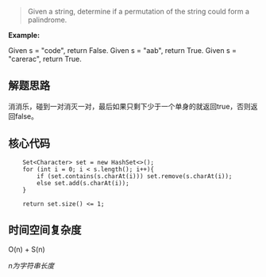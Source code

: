 > Given a string, determine if a permutation of the string could form a palindrome.
>

**Example:** 

Given s = "code", return False.
Given s = "aab", return True.
Given s = "carerac", return True.

## 解题思路

消消乐，碰到一对消灭一对，最后如果只剩下少于一个单身的就返回true，否则返回false。

## 核心代码

        Set<Character> set = new HashSet<>();
        for (int i = 0; i < s.length(); i++){
            if (set.contains(s.charAt(i))) set.remove(s.charAt(i));
            else set.add(s.charAt(i));
        }
        
        return set.size() <= 1;


## 时间空间复杂度

O(n) + S(n)

*n为字符串长度*
